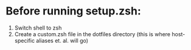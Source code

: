 # Before running setup.zsh:                                                                                    
1) Switch shell to zsh                                                                                        
2) Create a custom.zsh file in the dotfiles directory (this is where host-specific aliases et. al. will go)                                                         

